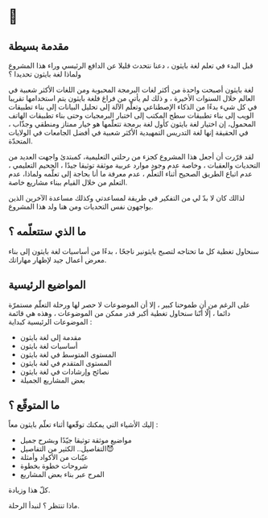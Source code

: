 # :snake: 

## مقدمة بسيطة

قبل البدء في تعلم لغة بايثون ، دعنا نتحدث قليلا عن الدافع الرئيسي وراء هذا المشروع ولماذا لغة بايثون تحديدا ؟



  
 لغة بايثون أصبحت واحدة من أكثر لغات البرمجة المحبوبة ومن اللغات الأكثر شعبية في العالم خلال السنوات الأخيرة ، و ذلك لم يأتي من فراغ فلغة بايثون يتم استخدامها تقريبا في كل شيء بدءًا من الذكاء الإصطناعي وتعلّم الآلة إلى تحليل البيانات إلى بناء تطبيقات الويب إلى بناء تطبيقات سطح المكتب إلى اختبار البرمجيات وحتى بناء تطبيقات الهاتف المحمول، إن اختيار لغة بايثون كأول لغة برمجة تتعلّمها هو خيار ممتاز ومنطقي وجذّاب ،  في الحقيقة إنها لغة التدريس التمهيدية الأكثر شعبية في أفضل الجامعات في الولايات المتحدّة.

 لقد قرّرت أن أجعل هذا المشروع كجزء من رحلتي التعليمية، كمبتدئ واجهت العديد من التحديات والعقبات ، وخاصة عدم وجود موارد عربية موثقة توثيقا جيدًا ، الجحيم التعليمي ، عدم اتباع الطريق الصحيح أثناء التعلّم ، عدم معرفة ما أنا بحاجة إلى تعلّمه ولماذا، عدم التعلم من خلال القيام ببناء مشاريع خاصة.

 لذالك كان لا بدّ لي من التفكير في طريقة لمساعدتي وكذلك مساعدة  الآخرين الذين يواجهون نفس التحديات 
 ومن هنا ولد هذا المشروع. 

## ما الذي ستتعلّمه ؟

سنحاول تغطية كل ما تحتاجه لتصبح بايثونير ناجحًا ، بدءًا من أساسيات  لغة بايثون إلى بناء معرض أعمال جيد  لإظهار مهاراتك.

## المواضيع الرئيسية

على الرغم من أن طموحنا كبير ، إلا أن الموضوعات لا حصر لها ورحلة التعلّم مستمرّة دائما ، إلّا أنّنا سنحاول تغطية أكبر قدر ممكن من الموضوعات ، وهذه هي قائمة الموضوعات الرئيسية كبداية :

- مقدمة إلى لغة بايثون
- أساسيات لغة بايثون
- المستوى المتوسط في لغة بايثون
- المستوى المتقدم في لغة بايثون
- نصائح وإرشادات في لغة بايثون
- بعض المشاريع الجميلة


## ما المتوقّع ؟

إليك الأشياء التي يمكنك توقّعها أثناء تعلّم بايثون معاً :

- مواضيع موثقة توثيقا جيّدًا وبشرح جميل 
-  التفاصيل.. الكثير من التفاصيل😈
- عيّنات من الأكواد وأمثلة
- شروحات خطوة بخطوة
- المرح عبر بناء بعض المشاريع

كلّ هذا وزيادة.

ماذا تنتظر ؟ لنبدأ الرحلة.
